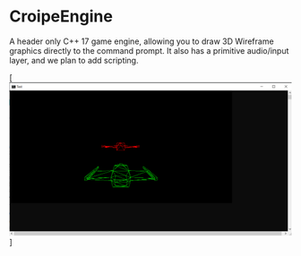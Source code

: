 # CroipeEngine
A header only C++ 17 game engine, allowing you to draw 3D Wireframe graphics directly to the command prompt. It also has a primitive audio/input layer, and we plan to add scripting.

[![Alt Spaceship In Command Prompt](Images/spaceships.png)]
